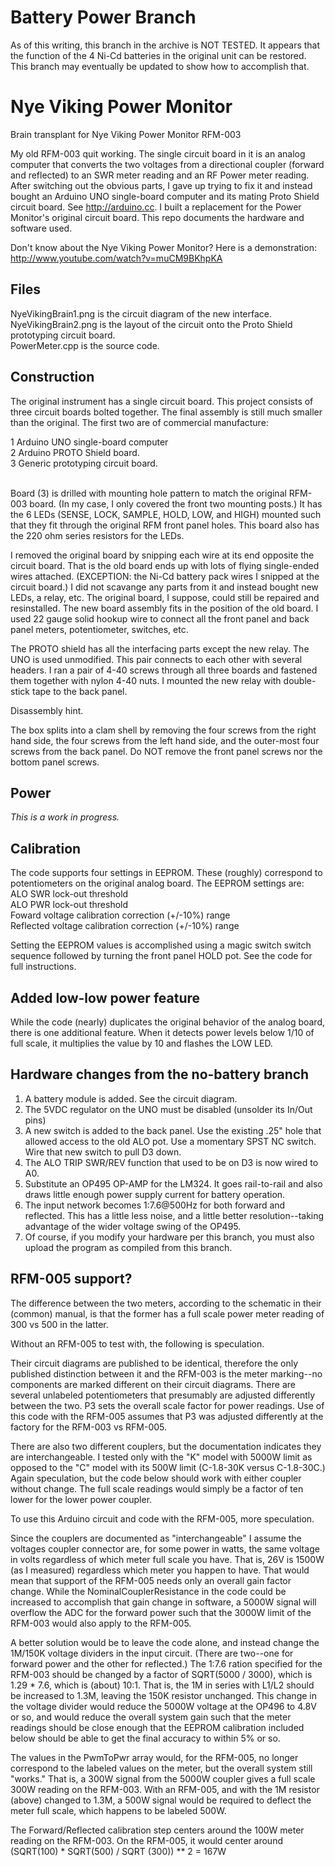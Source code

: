 # Battery Power Branch
As of this writing, this branch in the archive is NOT TESTED.
It appears that the function of the 4 Ni-Cd batteries in the original unit
can be restored. This branch may eventually be updated to show how to accomplish that.

# Nye Viking Power Monitor
Brain transplant for Nye Viking Power Monitor RFM-003

My old RFM-003 quit working. The single circuit board in it is an analog computer that converts 
the two voltages from a directional coupler (forward and reflected) to an SWR meter reading and 
an RF Power meter reading. After switching out the obvious parts, I gave up trying to fix it and
instead bought an Arduino UNO single-board computer and its mating Proto Shield circuit board.
See http://arduino.cc. I built a replacement for the Power Monitor's original circuit board. 
This repo documents the hardware and software used.

Don't know about the Nye Viking Power Monitor? Here is a demonstration: http://www.youtube.com/watch?v=muCM9BKhpKA

<h2>Files</h2>
NyeVikingBrain1.png is the circuit diagram of the new interface.
<br/>NyeVikingBrain2.png is the layout of the circuit onto the Proto Shield prototyping circuit board.
<br/>PowerMeter.cpp is the source code.

<h2>Construction</h2>
The original instrument has a single circuit board. This project consists of three circuit boards
bolted together. The final assembly is still much smaller than the original. 
The first two are of commercial manufacture:

1 Arduino UNO single-board computer<br/>
2 Arduino PROTO Shield board.<br/>
3 Generic prototyping circuit board.<br/>
<br/>
<p>Board (3) is drilled with mounting hole pattern to match the original RFM-003 board. (In my case,
I only covered the front two mounting posts.) It has the 6 LEDs (SENSE, LOCK, SAMPLE, HOLD, LOW, 
and HIGH) mounted such that they fit through the original RFM front panel holes. This board also has the 220 ohm 
series resistors for the LEDs.</p>
<p>I removed the original board by snipping each wire at its end opposite the circuit board. That is
the old board ends up with lots of flying single-ended wires attached. (EXCEPTION: the Ni-Cd battery 
pack wires I snipped at the circuit board.) I did not scavange any parts from
it and instead bought new LEDs, a relay, etc. The original board, I suppose, could still be repaired and
resinstalled. The new board assembly fits in the position of the old board. I used 22 gauge solid 
hookup wire to connect all the front panel and back panel meters, potentiometer, switches, etc. </p>
<p>
The PROTO shield has all the interfacing parts except the new relay. The UNO is used unmodified. 
This pair connects to each
other with several headers. I ran a pair of 4-40 screws through all three boards and fastened them 
together with nylon 4-40 nuts. I mounted the new relay with double-stick tape to the back panel.
</p>
<p>Disassembly hint.</p><p>The box splits into a clam shell by removing the four screws from the right hand side,
the four screws from the left hand side, and the outer-most four screws from the back panel. Do NOT remove the
front panel screws nor the bottom panel screws.</p>
<h2>Power</h2>
<i>This is a work in progress.</i>
 <h2>Calibration</h2>
 <p>The code supports four settings in EEPROM. These (roughly) correspond to 
 potentiometers on the original analog board. The EEPROM settings are:
 <br/>ALO SWR lock-out threshold
 <br/>ALO PWR lock-out threshold
 <br/>Foward voltage calibration correction (+/-10%) range
 <br/>Reflected voltage calibration correction (+/-10%) range
 </p><p>
 Setting the EEPROM values is accomplished using a magic switch switch sequence 
 followed by turning the front panel HOLD pot. See the code for full instructions.
 </p>
 
 <h2>Added low-low power feature</h2>
 While the code (nearly) duplicates the original behavior of the analog board, there is
 one additional feature. When it detects power levels below 1/10 of full scale, it 
 multiplies the value by 10 and flashes the LOW LED.
 
 <h2>Hardware changes from the no-battery branch</h3>
 <ol>
 <li> A battery module is added. See the circuit diagram.
 <li>The 5VDC regulator on the UNO must be disabled (unsolder its In/Out pins)
 <li>A new switch is added to the back panel. Use the existing .25" hole that
 allowed access to the old ALO pot. Use a momentary SPST NC switch. 
 Wire that new switch to pull D3 down.
 <li>The ALO TRIP SWR/REV function that used to be on D3 is now wired to A0.
 <li>Substitute an OP495 OP-AMP for the LM324. It goes rail-to-rail and also
 draws little enough power supply current for battery operation.
 <li>The input network becomes 1:7.6@500Hz for both forward and reflected. 
 This has a little less noise, and a little better resolution--taking advantage
 of the wider voltage swing of the OP495.
 <li>Of course, if you modify your hardware per this branch, you must also
 upload the program as compiled from this branch.
 </ol>
 
<h2>RFM-005 support? </h2>
 The difference between the two meters, according to the schematic in their (common) manual,
 is that the former has a full scale power meter reading of 300 vs 500 in the latter.
 
 Without an RFM-005 to test with, the following is speculation.
 
 Their circuit diagrams are published to be identical, therefore the only published
 distinction between it and the RFM-003 is the meter marking--no components are
 marked different on their circuit diagrams. There are several unlabeled potentiometers
 that presumably are adjusted differently between the two. P3 sets the overall scale
 factor for power readings. Use of this code with the RFM-005 assumes that P3
 was adjusted differently at the factory for the RFM-003 vs RFM-005.
 
 There are also two different couplers, but the documentation indicates they are
 interchangeable. I tested only with the "K" model with 5000W limit  as opposed to
 the "C" model with its 500W limit (C-1.8-30K versus C-1.8-30C.) Again speculation,
 but the code below should work with either coupler without change. The full
 scale readings would simply be a factor of ten lower for the lower power coupler.
 
 To use this Arduino circuit and code with the RFM-005, more speculation.
 
 Since the couplers are documented as "interchangeable" I assume the voltages
 coupler connector are, for some power in watts, the same voltage in volts
 regardless of which meter full scale you have. That is, 26V is 1500W (as I measured)
 regardless which meter you happen to have. That would mean that support of the
 RFM-005 needs only an overall gain factor change. While the NominalCouplerResistance
 in the code could be increased to accomplish that gain change in software, a 5000W
 signal will overflow the ADC for the forward power such that the 3000W limit
 of the RFM-003 would also apply to the RFM-005.
 
 A better solution would be to leave the code alone, and instead change the
 1M/150K voltage dividers in the input circuit. (There are two--one for forward power
 and the other for reflected.) The 1:7.6 ration specified for the RFM-003 should be changed
 by a factor of  SQRT(5000 / 3000), which is 1.29 * 7.6, which is (about) 10:1. That is,
 the 1M in series with L1/L2 should be increased to 1.3M, leaving the 150K resistor
 unchanged. This change in the voltage divider would reduce the 5000W voltage at the
 OP496 to 4.8V or so, and would reduce the overall system gain such that the meter
 readings should be close enough that the EEPROM calibration included below should
 be able to get the final accuracy to within 5% or so.
 
 The values in the PwmToPwr array would, for the RFM-005, no longer correspond
 to the labeled values on the meter, but the overall system still "works." That is,
 a 300W signal from the 5000W coupler gives a full scale 300W reading on the RFM-003.
 With an RFM-005, and with the 1M resistor (above) changed to 1.3M, a 500W signal
 would be required to deflect the meter full scale, which happens to be labeled 500W.
 
 The Forward/Reflected calibration step centers around the 100W meter reading on the RFM-003.
 On the RFM-005, it would center around
 <br/>(SQRT(100) * SQRT(500) / SQRT (300)) ** 2 = 167W
  
